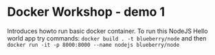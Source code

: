 # Docker Workshop - demo 1
Introduces howto run basic docker container.
To run this NodeJS Hello world app try commands: `docker build . -t blueberry/node` and then `docker run -it -p 8000:8000 --name nodejs blueberry/node` 
